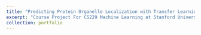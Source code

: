 ```yaml
---
title: "Predicting Protein Organelle Localization with Transfer Learning"
excerpt: "Course Project For CS229 Machine Learning at Stanford University [report](../../files/ml-report.pdf) [poster](../../files/ml-poster.pdf)  <br/><img src='/images/cs229.png'>"
collection: portfolio
---
```



